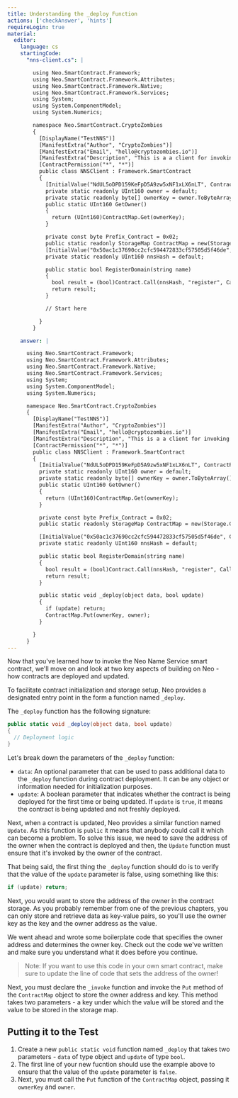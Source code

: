 ```yaml
---
title: Understanding the _deploy Function
actions: ['checkAnswer', 'hints']
requireLogin: true
material:
  editor:
    language: cs
    startingCode:
      "nns-client.cs": |

        using Neo.SmartContract.Framework;
        using Neo.SmartContract.Framework.Attributes;
        using Neo.SmartContract.Framework.Native;
        using Neo.SmartContract.Framework.Services;
        using System;
        using System.ComponentModel;
        using System.Numerics;

        namespace Neo.SmartContract.CryptoZombies
        {
          [DisplayName("TestNNS")]
          [ManifestExtra("Author", "CryptoZombies")]
          [ManifestExtra("Email", "hello@cryptozombies.io")]
          [ManifestExtra("Description", "This is a a client for invoking NNS")]
          [ContractPermission("*", "*")]
          public class NNSClient : Framework.SmartContract
          {
            [InitialValue("NdUL5oDPD159KeFpD5A9zw5xNF1xLX6nLT", ContractParameterType.Hash160)]
            private static readonly UInt160 owner = default;
            private static readonly byte[] ownerKey = owner.ToByteArray();
            public static UInt160 GetOwner()
            {
              return (UInt160)ContractMap.Get(ownerKey);
            }

            private const byte Prefix_Contract = 0x02;
            public static readonly StorageMap ContractMap = new(Storage.CurrentContext, Prefix_Contract);
            [InitialValue("0x50ac1c37690cc2cfc594472833cf57505d5f46de", ContractParameterType.Hash160)]
            private static readonly UInt160 nnsHash = default;

            public static bool RegisterDomain(string name)
            {
              bool result = (bool)Contract.Call(nnsHash, "register", CallFlags.All, name, Runtime.ExecutingScriptHash);
              return result;
            }

            // Start here

          }
        }

    answer: |

      using Neo.SmartContract.Framework;
      using Neo.SmartContract.Framework.Attributes;
      using Neo.SmartContract.Framework.Native;
      using Neo.SmartContract.Framework.Services;
      using System;
      using System.ComponentModel;
      using System.Numerics;

      namespace Neo.SmartContract.CryptoZombies
      {
        [DisplayName("TestNNS")]
        [ManifestExtra("Author", "CryptoZombies")]
        [ManifestExtra("Email", "hello@cryptozombies.io")]
        [ManifestExtra("Description", "This is a a client for invoking NNS")]
        [ContractPermission("*", "*")]
        public class NNSClient : Framework.SmartContract
        {
          [InitialValue("NdUL5oDPD159KeFpD5A9zw5xNF1xLX6nLT", ContractParameterType.Hash160)]
          private static readonly UInt160 owner = default;
          private static readonly byte[] ownerKey = owner.ToByteArray();
          public static UInt160 GetOwner()
          {
            return (UInt160)ContractMap.Get(ownerKey);
          }

          private const byte Prefix_Contract = 0x02;
          public static readonly StorageMap ContractMap = new(Storage.CurrentContext, Prefix_Contract);

          [InitialValue("0x50ac1c37690cc2cfc594472833cf57505d5f46de", ContractParameterType.Hash160)]
          private static readonly UInt160 nnsHash = default;

          public static bool RegisterDomain(string name)
          {
            bool result = (bool)Contract.Call(nnsHash, "register", CallFlags.All, name, Runtime.ExecutingScriptHash);
            return result;
          }

          public static void _deploy(object data, bool update)
          {
            if (update) return;
            ContractMap.Put(ownerKey, owner);
          }

        }
      }
---
```


Now that you've learned how to invoke the Neo Name Service smart contract, we'll move on and look at two key aspects of building on Neo - how contracts are deployed and updated.

To facilitate contract initialization and storage setup, Neo provides a designated entry point in the form a function named `_deploy`.

The `_deploy` function has the following signature:

```cs
public static void _deploy(object data, bool update)
{
  // Deployment logic
}
```

Let's break down the parameters of the `_deploy` function:

- `data`: An optional parameter that can be used to pass additional data to the `_deploy` function during contract deployment. It can be any object or information needed for initialization purposes.
- `update`: A boolean parameter that indicates whether the contract is being deployed for the first time or being updated. If `update` is `true`, it means the contract is being updated and not freshly deployed.

Next, when a contract is updated, Neo provides a similar function named `Update`. As this function is `public` it means that anybody could call it which can become a problem. To solve this issue, we need to save the address of the owner when the contract is deployed and then, the `Update` function must ensure that it's invoked by the owner of the contract.

That being said, the first thing the `_deploy` function should do is to verify that the value of the `update` parameter is false, using something like this:

```cs
if (update) return;
```

Next, you would want to store the address of the owner in the contract storage. As you probably remember from one of the previous chapters, you can only store and retrieve data as key-value pairs, so you'll use the owner key as the key and the owner address as the value.

We went ahead and wrote some boilerplate code that specifies the owner address and determines the owner key. Check out the code we've written and make sure you understand what it does before you continue.

> Note: If you want to use this code in your own smart contract, make sure to update the line of code that sets the address of the owner!

Next, you must declare the `_invoke` function and invoke the `Put` method of the `ContractMap` object to store the owner address and key. This method takes two parameters - a key under which the value will be stored and the value to be stored in the storage map.

## Putting it to the Test

1. Create a new `public static void` function named `_deploy` that takes two parameters - `data` of type object and `update` of type `bool`.
2. The first line of your new fucntion should use the example above to ensure that the value of the `update` parameter is `false`.
3. Next, you must call the `Put` function of the `ContractMap` object, passing it `ownerKey` and `owner`.
